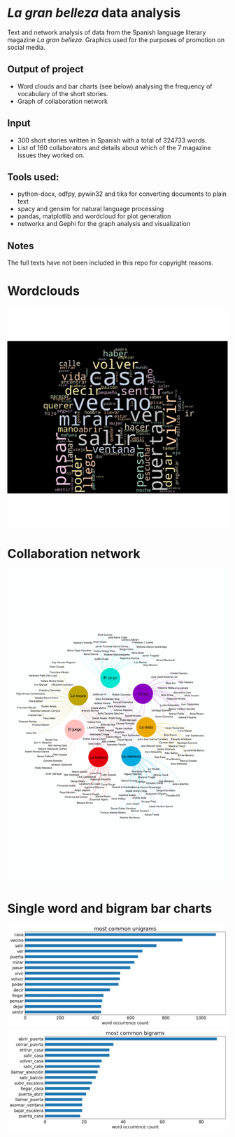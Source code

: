 # _La gran belleza_ data analysis 

Text and network analysis of data from the Spanish language literary magazine _La gran belleza_. Graphics used for the purposes of promotion on social media.

## Output of project
* Word clouds and bar charts (see below) analysing the frequency of vocabulary of the short stories.
* Graph of collaboration network

## Input
* 300 short stories written in Spanish with a total of 324733 words.
* List of 160 collaborators and details about which of the 7 magazine issues they worked on. 

## Tools used:
* python-docx, odfpy, pywin32 and tika for converting documents to plain text
* spacy and gensim for natural language processing
* pandas, matplotlib and wordcloud for plot generation
* networkx and Gephi for the graph analysis and visualization

## Notes
The full texts have not been included in this repo for copyright reasons.

# Wordclouds
<img src="figures/unigrams_cloud.jpg" />

# Collaboration network
<img src="figures/mapa_relacional.svg" />

# Single word and bigram bar charts
<img src="figures/unigrams_bar.jpg"   />
<img src="figures/bigrams_bar.jpg" />

